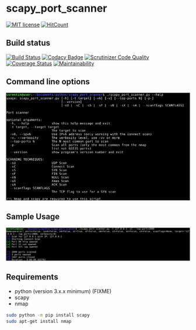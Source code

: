 # scapy_port_scanner
[![MIT license](https://img.shields.io/badge/License-MIT-blue.svg)](https://lbesson.mit-license.org/)
[![HitCount](http://hits.dwyl.io/corentinmusard/scapy_port_scaner.svg)](http://hits.dwyl.io/corentinmusard/scapy_port_scaner)

## Build status
[![Build Status](https://www.travis-ci.org/corentinmusard/scapy_port_scanner.svg?branch=master)](https://www.travis-ci.org/corentinmusard/scapy_port_scanner)
[![Codacy Badge](https://api.codacy.com/project/badge/Grade/f078b44da1da4ad4a5bba8dda8fe46c5)](https://www.codacy.com/app/corentinmusard/scapy_port_scanner)
[![Scrutinizer Code Quality](https://scrutinizer-ci.com/g/corentinmusard/scapy_port_scanner/badges/quality-score.png?b=master)](https://scrutinizer-ci.com/g/corentinmusard/scapy_port_scanner/?branch=master)
[![Coverage Status](https://coveralls.io/repos/github/corentinmusard/scapy_port_scanner/badge.svg?branch=master)](https://coveralls.io/github/corentinmusard/scapy_port_scanner?branch=master)
[![Maintainability](https://api.codeclimate.com/v1/badges/b115c1a9c3e3328cf07d/maintainability)](https://codeclimate.com/github/corentinmusard/scapy_port_scanner/maintainability)

## Command line options
![help page](https://github.com/corentinmusard/scapy_port_scanner/blob/master/img/help.png "help page")

## Sample Usage
![sample](https://github.com/corentinmusard/scapy_port_scanner/blob/master/img/sample.png "sample")

## Requirements

- python (version 3.x.x minimum) (FIXME)
- scapy
- nmap

```sh
sudo python -m pip install scapy
sudo apt-get install nmap
```
